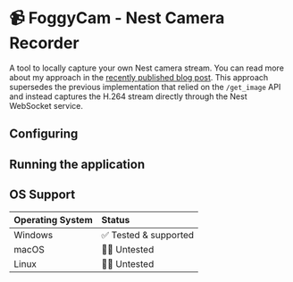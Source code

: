 # 📹 FoggyCam - Nest Camera Recorder

A tool to locally capture your own Nest camera stream. You can read more about my approach in the [recently published blog post](https://den.dev/blog/free-nest-video-recording/). This approach supersedes the previous implementation that relied on the `/get_image` API and instead captures the H.264 stream directly through the Nest WebSocket service.

## Configuring

## Running the application

## OS Support

| Operating System | Status |
|:-----------------|:-------|
| Windows          | ✅ Tested & supported |
| macOS            | 🙋‍♂️ Untested |
| Linux            | 🙋‍♂️ Untested |